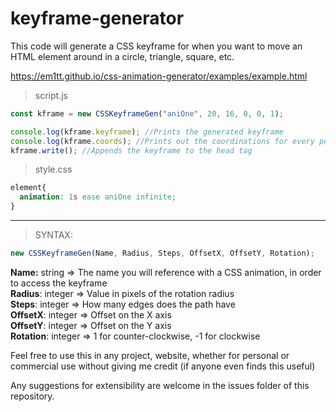 # keyframe-generator

This code will generate a CSS keyframe for when you want to move an HTML element around in a circle, triangle, square, etc.   
 
https://em1tt.github.io/css-animation-generator/examples/example.html  

> script.js
```js
const kframe = new CSSKeyframeGen("aniOne", 20, 16, 0, 0, 1);

console.log(kframe.keyframe); //Prints the generated keyframe
console.log(kframe.coords); //Prints out the coordinations for every point of the path relative from its current position in pixels;
kframe.write(); //Appends the keyframe to the head tag
```
> style.css
```css
element{
  animation: 1s ease aniOne infinite;
}
```  
  
<hr>  

> SYNTAX:  
```js
new CSSKeyframeGen(Name, Radius, Steps, OffsetX, OffsetY, Rotation);
```  
**Name:** string => The name you will reference with a CSS animation, in order to access the keyframe  
**Radius**: integer => Value in pixels of the rotation radius  
**Steps**: integer => How many edges does the path have  
**OffsetX**: integer => Offset on the X axis  
**OffsetY**: integer => Offset on the Y axis  
**Rotation**: integer => 1 for counter-clockwise, -1 for clockwise  
  
Feel free to use this in any project, website, whether for personal or commercial use without giving me credit (if anyone even finds this useful)  
  
Any suggestions for extensibility are welcome in the issues folder of this repository.
